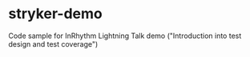 # stryker-demo

Code sample for InRhythm Lightning Talk demo ("Introduction into test design and test coverage")
